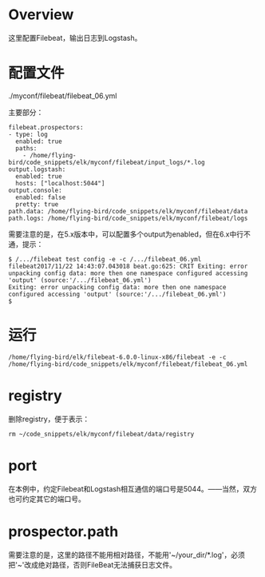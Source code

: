# Overview

这里配置Filebeat，输出日志到Logstash。

# 配置文件

./myconf/filebeat/filebeat_06.yml

主要部分：

    filebeat.prospectors:
    - type: log
      enabled: true
      paths:
        - /home/flying-bird/code_snippets/elk/myconf/filebeat/input_logs/*.log
    output.logstash:
      enabled: true
      hosts: ["localhost:5044"]
    output.console:
      enabled: false
      pretty: true
    path.data: /home/flying-bird/code_snippets/elk/myconf/filebeat/data
    path.logs: /home/flying-bird/code_snippets/elk/myconf/filebeat/logs

需要注意的是，在5.x版本中，可以配置多个output为enabled，但在6.x中行不通，提示：

    $ /.../filebeat test config -e -c /.../filebeat_06.yml
    filebeat2017/11/22 14:43:07.043018 beat.go:625: CRIT Exiting: error unpacking config data: more then one namespace configured accessing 'output' (source:'/.../filebeat_06.yml')
    Exiting: error unpacking config data: more then one namespace configured accessing 'output' (source:'/.../filebeat_06.yml')
    $

# 运行

    /home/flying-bird/elk/filebeat-6.0.0-linux-x86/filebeat -e -c /home/flying-bird/code_snippets/elk/myconf/filebeat/filebeat_06.yml

# registry

删除registry，便于表示：

    rm ~/code_snippets/elk/myconf/filebeat/data/registry

# port

在本例中，约定Filebeat和Logstash相互通信的端口号是5044。——当然，双方也可约定其它的端口号。

# prospector.path

需要注意的是，这里的路径不能用相对路径，不能用'~/your_dir/\*.log'，必须把'~'改成绝对路径，否则FileBeat无法捕获日志文件。
